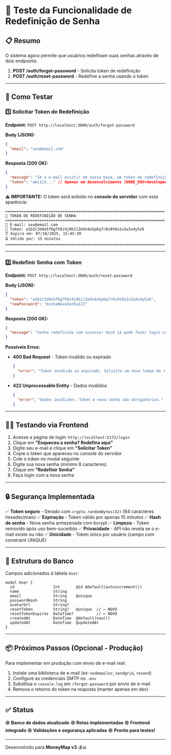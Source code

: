 # 🔐 Teste da Funcionalidade de Redefinição de Senha

## 📋 Resumo

O sistema agora permite que usuários redefinam suas senhas através de dois endpoints:

1. **POST /auth/forgot-password** - Solicita token de redefinição
2. **POST /auth/reset-password** - Redefine a senha usando o token

---

## 🧪 Como Testar

### 1️⃣ Solicitar Token de Redefinição

**Endpoint:** `POST http://localhost:3000/auth/forgot-password`

**Body (JSON):**
```json
{
  "email": "seu@email.com"
}
```

**Resposta (200 OK):**
```json
{
  "message": "Se o e-mail existir em nossa base, um token de redefinição foi gerado.",
  "token": "abc123..." // Apenas em desenvolvimento (NODE_ENV=development)
}
```

**⚠️ IMPORTANTE:** O token será exibido no **console do servidor** com esta aparência:

```
======================================================================
🔐 TOKEN DE REDEFINIÇÃO DE SENHA
======================================================================
📧 E-mail: seu@email.com
🔑 Token: a1b2c3d4e5f6g7h8i9j0k1l2m3n4o5p6q7r8s9t0u1v2w3x4y5z6
⏰ Expira em: 07/10/2025, 15:45:30
⏳ Válido por: 15 minutos
======================================================================
```

---

### 2️⃣ Redefinir Senha com Token

**Endpoint:** `POST http://localhost:3000/auth/reset-password`

**Body (JSON):**
```json
{
  "token": "a1b2c3d4e5f6g7h8i9j0k1l2m3n4o5p6q7r8s9t0u1v2w3x4y5z6",
  "newPassword": "minhaNovaSenha123"
}
```

**Resposta (200 OK):**
```json
{
  "message": "Senha redefinida com sucesso! Você já pode fazer login com a nova senha."
}
```

**Possíveis Erros:**

- **400 Bad Request** - Token inválido ou expirado
  ```json
  {
    "error": "Token inválido ou expirado. Solicite um novo token de redefinição."
  }
  ```

- **422 Unprocessable Entity** - Dados inválidos
  ```json
  {
    "error": "Dados inválidos. Token e nova senha são obrigatórios."
  }
  ```

---

## 🧑‍💻 Testando via Frontend

1. Acesse a página de login: `http://localhost:5173/login`
2. Clique em **"Esqueceu a senha? Redefina aqui"**
3. Digite seu e-mail e clique em **"Solicitar Token"**
4. Copie o token que apareceu no console do servidor
5. Cole o token no modal seguinte
6. Digite sua nova senha (mínimo 8 caracteres)
7. Clique em **"Redefinir Senha"**
8. Faça login com a nova senha

---

## 🔒 Segurança Implementada

✅ **Token seguro** - Gerado com `crypto.randomBytes(32)` (64 caracteres hexadecimais)
✅ **Expiração** - Token válido por apenas 15 minutos
✅ **Hash de senha** - Nova senha armazenada com bcrypt
✅ **Limpeza** - Token removido após uso bem-sucedido
✅ **Privacidade** - API não revela se o e-mail existe ou não
✅ **Unicidade** - Token único por usuário (campo com constraint UNIQUE)

---

## 🎯 Estrutura do Banco

Campos adicionados à tabela `User`:

```prisma
model User {
  id                 Int       @id @default(autoincrement())
  name               String
  email              String    @unique
  passwordHash       String
  avatarUrl          String?
  resetToken         String?   @unique  // ← NOVO
  resetTokenExpires  DateTime?          // ← NOVO
  createdAt          DateTime  @default(now())
  updatedAt          DateTime  @updatedAt
}
```

---

## 📦 Próximos Passos (Opcional - Produção)

Para implementar em produção com envio de e-mail real:

1. Instale uma biblioteca de e-mail (ex: `nodemailer`, `sendgrid`, `resend`)
2. Configure as credenciais SMTP no `.env`
3. Substitua o `console.log` em `/forgot-password` por envio de e-mail
4. Remova o retorno do token na resposta (manter apenas em dev)

---

## ✅ Status

🟢 **Banco de dados atualizado**
🟢 **Rotas implementadas**
🟢 **Frontend integrado**
🟢 **Validações e segurança aplicadas**
🟢 **Pronto para testes!**

---

Desenvolvido para **MoneyMap v3** 💰📊
